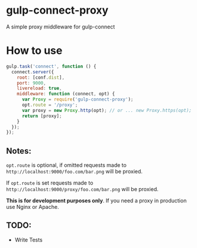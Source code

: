 # gulp-connect-proxy
A simple proxy middleware for gulp-connect

# How to use

```javascript
gulp.task('connect', function () {
  connect.server({
    root: [conf.dist],
    port: 9000,
    livereload: true,
    middleware: function (connect, opt) {
      var Proxy = require('gulp-connect-proxy');
      opt.route = '/proxy';
      var proxy = new Proxy.http(opt); // or ... new Proxy.https(opt);
      return [proxy];
    }
  });
});
```

## Notes:
`opt.route` is optional, if omitted requests made to `http://localhost:9000/foo.com/bar.png` will be proxied.

If `opt.route` is set requests made to `http://localhost:9000/proxy/foo.com/bar.png` will be proxied.

**This is for development purposes only**. If you need a proxy in production use Nginx or Apache.


## TODO:
- Write Tests
